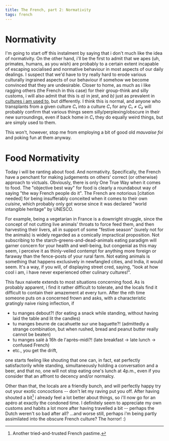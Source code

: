 ```yaml
---
title: The French, part 2: Normativity
tags: french
---
```


Normativity
===========

I'm going to start off this instalment by saying that i don't much
like the idea of normativity. On the other hand, i'll be the first to
admit that we apes (uh, primates, humans, as you wish) are probably to
a certain extent incapable of escaping socialised and normative
behaviour in most aspects of our daily dealings. I suspect that we'd
have to try really hard to erode various culturally ingrained aspects
of our behaviour if somehow we become convinced that they are
undesirable. Closer to home, as much as i like ragging others (the
French in this case) for their group-think and silly customs, i will
also admit that this is _a)_ in jest, and _b)_ just as prevalent in
[cultures i am used to](http://stuffdutchpeoplelike.com/2010/11/26/no-56-normalcy-doe-normaal/),
but differently. I think this is
normal, and anyone who transplants from a given culture _C₁_ into a
culture _C₁_ for any _C₁ ≠ C₂_ will probably confirm that various
things seem silly/perplexing/obscure in their new surroundings, even
if back home in _C₁_ they do equally weird things, but are simply used
to them.

This won't, however, stop me from employing a bit of
good old _mauvaise foi_ and poking fun at them anyway.


Food Normativity
================

Today i will be ranting about food. And normativity. Specifically, the
French have a penchant for making judgements on others' correct (or
otherwise) approach to victuals.  Obviously, there is only One True Way
when it comes to food. The "objective best way" for food is clearly a
roundabout way of saying "the way French people do it". The French
are notorious [citation needed] for being insufferably conceited when
it comes to their own _cuisine_, which probably only got worse since
it was declared "world intangible heritage" by UNESCO.

For example, being a vegetarian in France is a downright struggle,
since the concept of not cutting live animals' throats to force feed
them, and then harvesting their livers, all in support of some
"festive season" (surely not for the animals) is widely regarded as a
comically impractical proposition. Not subscribing to the
starch-greens-and-dead-animals eating paradigm will garner 
concern for your health and well-being, but congenial as this may seem,
i perceive it as thinly-veiled contempt for anything more foreign or
faraway than the fence-posts of your rural farm. Not eating animals is
something that happens exclusively in newfangled cities, and India, it would seem.
It's a way, if you will, of displaying street cred,   saying, "look at how cool i am, i
have never experienced other culinary cultures!".

This faux naivete extends to most situations concerning food.     As is probably
apparent, i find it rather difficult to tolerate, and the locals find it difficult to
contain their amazement at every turn. After the nth time someone puts
on a concerned frown and asks, with a characteristic gratingly naive rising inflection, if

* tu manges debout?! (for eating a snack while standing, without having laid the table and lit the candles)
* tu manges beurre de cacahuette sur une baguette?! (admittedly a strange combination, but when rushed, bread and peanut butter really cannot be beaten)
* tu manges salé à 16h de l'après-midi?! (late breakfast → late lunch → confused French)
* etc., you get the drift,

one starts feeling like shouting that one can, in fact, eat perfectly
satisfactorily while standing, simultaneously holding a conversation
and a beer, and that no, one will not stop eating one's lunch at
4p.m., even if you consider that an affront to decency and/or normalcy.

Other than that, the locals are a friendly bunch, and will perfectly happy try out your
exotic concoctions -- don't let my raving put you off. After having
shouted a bit[^3] i already feel a lot better about things, so i'll now go
for an apéro at exactly the condoned time. I definitely seem to
appreciate my own customs and habits a lot more after having travelled
a bit -- perhaps the Dutch weren't so bad after all? ...and worse
still, perhaps i'm being partly assimilated
into the obscure French culture? The horror! :)

[^3]: Another tried-and-trusted French pastime.
